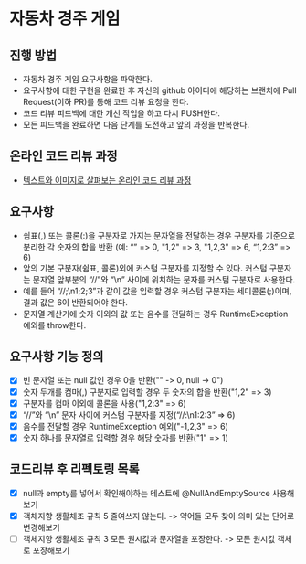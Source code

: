 # 자동차 경주 게임
## 진행 방법
* 자동차 경주 게임 요구사항을 파악한다.
* 요구사항에 대한 구현을 완료한 후 자신의 github 아이디에 해당하는 브랜치에 Pull Request(이하 PR)를 통해 코드 리뷰 요청을 한다.
* 코드 리뷰 피드백에 대한 개선 작업을 하고 다시 PUSH한다.
* 모든 피드백을 완료하면 다음 단계를 도전하고 앞의 과정을 반복한다.

## 온라인 코드 리뷰 과정
* [텍스트와 이미지로 살펴보는 온라인 코드 리뷰 과정](https://github.com/next-step/nextstep-docs/tree/master/codereview)

## 요구사항
* 쉼표(,) 또는 콜론(:)을 구분자로 가지는 문자열을 전달하는 경우 구분자를 기준으로 분리한 각 숫자의 합을 반환 (예: “” => 0, "1,2" => 3, "1,2,3" => 6, “1,2:3” => 6)
* 앞의 기본 구분자(쉼표, 콜론)외에 커스텀 구분자를 지정할 수 있다. 커스텀 구분자는 문자열 앞부분의 “//”와 “\n” 사이에 위치하는 문자를 커스텀 구분자로 사용한다.
* 예를 들어 “//;\n1;2;3”과 같이 값을 입력할 경우 커스텀 구분자는 세미콜론(;)이며, 결과 값은 6이 반환되어야 한다.
* 문자열 계산기에 숫자 이외의 값 또는 음수를 전달하는 경우 RuntimeException 예외를 throw한다.

## 요구사항 기능 정의
* [x] 빈 문자열 또는 null 값인 경우 0을 반환("" -> 0, null -> 0")
* [x] 숫자 두개를 컴마(,) 구분자로 입력할 경우 두 숫자의 합을 반환("1,2" => 3)
* [x] 구분자를 컴마 이외에 콜론을 사용("1,2:3" => 6)
* [x] “//”와 “\n” 문자 사이에 커스텀 구분자를 지정(“//:\n1:2:3” => 6)
* [x] 음수를 전달할 경우 RuntimeException 예외("-1,2,3" => 6)
* [x] 숫자 하나를 문자열로 입력할 경우 해당 숫자를 반환("1" => 1)

## 코드리뷰 후 리펙토링 목록
* [x] null과 empty를 넣어서 확인해야하는 테스트에 @NullAndEmptySource 사용해보기
* [x] 객체지향 생활체조 규칙 5 줄여쓰지 않는다. -> 약어들 모두 찾아 의미 있는 단어로 변경해보기
* [ ] 객체지향 생활체조 규칙 3 모든 원시값과 문자열을 포장한다. -> 모든 원시값 객체로 포장해보기